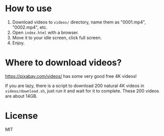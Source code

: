 # How to use

1. Download videos to `videos/` directory, name them as "0001.mp4", "0002.mp4", etc.
2. Open `index.html` with a browser.
3. Move it to your idle screen, click full screen.
4. Enjoy.

# Where to download videos?

https://pixabay.com/videos/ has some very good free 4K videos!

If you are lazy, there is a script to download 200 natural 4K videos in `videos/download.sh`, just run it and wait for it to complete. These 200 videos are about 14GB.


# License

MIT
